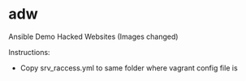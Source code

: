 # adw
Ansible Demo Hacked Websites
(Images changed)

Instructions:
- Copy srv_raccess.yml to same folder where vagrant config file is